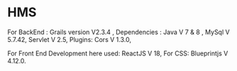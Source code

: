 # HMS
For BackEnd :
    Grails version V2.3.4 ,
          Dependencies : 
                  Java V 7 & 8 ,
                  MySql V 5.7.42,
                  Servlet V 2.5,
           Plugins:
                  Cors V 1.3.0,
                  
For Front End Development here used:
      ReactJS V 18,
            For CSS:
                  Blueprintjs V 4.12.0.

